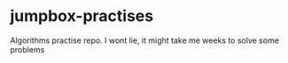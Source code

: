 # jumpbox-practises
Algorithms practise repo. I wont lie, it might take me weeks to solve some problems
